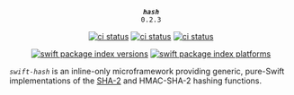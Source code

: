 <div align="center">
  
***`hash`***<br>`0.2.3`
  
[![ci status](https://github.com/kelvin13/swift-hash/actions/workflows/build.yml/badge.svg)](https://github.com/kelvin13/swift-hash/actions/workflows/build.yml)
[![ci status](https://github.com/kelvin13/swift-hash/actions/workflows/build-devices.yml/badge.svg)](https://github.com/kelvin13/swift-hash/actions/workflows/build-devices.yml)
[![ci status](https://github.com/kelvin13/swift-hash/actions/workflows/build-windows.yml/badge.svg)](https://github.com/kelvin13/swift-hash/actions/workflows/build-windows.yml)


[![swift package index versions](https://img.shields.io/endpoint?url=https%3A%2F%2Fswiftpackageindex.com%2Fapi%2Fpackages%2Fkelvin13%2Fswift-hash%2Fbadge%3Ftype%3Dswift-versions)](https://swiftpackageindex.com/kelvin13/swift-hash)
[![swift package index platforms](https://img.shields.io/endpoint?url=https%3A%2F%2Fswiftpackageindex.com%2Fapi%2Fpackages%2Fkelvin13%2Fswift-hash%2Fbadge%3Ftype%3Dplatforms)](https://swiftpackageindex.com/kelvin13/swift-hash)

</div>

*`swift-hash`* is an inline-only microframework providing generic, pure-Swift implementations of the [SHA-2](https://en.wikipedia.org/wiki/SHA-2) and HMAC-SHA-2 hashing functions.
